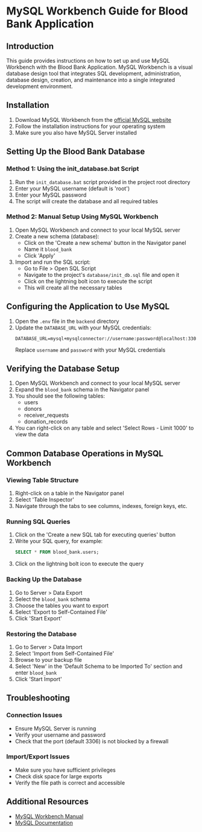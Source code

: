 # MySQL Workbench Guide for Blood Bank Application

## Introduction

This guide provides instructions on how to set up and use MySQL Workbench with the Blood Bank Application. MySQL Workbench is a visual database design tool that integrates SQL development, administration, database design, creation, and maintenance into a single integrated development environment.

## Installation

1. Download MySQL Workbench from the [official MySQL website](https://dev.mysql.com/downloads/workbench/)
2. Follow the installation instructions for your operating system
3. Make sure you also have MySQL Server installed

## Setting Up the Blood Bank Database

### Method 1: Using the init_database.bat Script

1. Run the `init_database.bat` script provided in the project root directory
2. Enter your MySQL username (default is 'root')
3. Enter your MySQL password
4. The script will create the database and all required tables

### Method 2: Manual Setup Using MySQL Workbench

1. Open MySQL Workbench and connect to your local MySQL server
2. Create a new schema (database):
   - Click on the 'Create a new schema' button in the Navigator panel
   - Name it `blood_bank`
   - Click 'Apply'
3. Import and run the SQL script:
   - Go to File > Open SQL Script
   - Navigate to the project's `database/init_db.sql` file and open it
   - Click on the lightning bolt icon to execute the script
   - This will create all the necessary tables

## Configuring the Application to Use MySQL

1. Open the `.env` file in the `backend` directory
2. Update the `DATABASE_URL` with your MySQL credentials:
   ```
   DATABASE_URL=mysql+mysqlconnector://username:password@localhost:3306/blood_bank
   ```
   Replace `username` and `password` with your MySQL credentials

## Verifying the Database Setup

1. Open MySQL Workbench and connect to your local MySQL server
2. Expand the `blood_bank` schema in the Navigator panel
3. You should see the following tables:
   - users
   - donors
   - receiver_requests
   - donation_records
4. You can right-click on any table and select 'Select Rows - Limit 1000' to view the data

## Common Database Operations in MySQL Workbench

### Viewing Table Structure

1. Right-click on a table in the Navigator panel
2. Select 'Table Inspector'
3. Navigate through the tabs to see columns, indexes, foreign keys, etc.

### Running SQL Queries

1. Click on the 'Create a new SQL tab for executing queries' button
2. Write your SQL query, for example:
   ```sql
   SELECT * FROM blood_bank.users;
   ```
3. Click on the lightning bolt icon to execute the query

### Backing Up the Database

1. Go to Server > Data Export
2. Select the `blood_bank` schema
3. Choose the tables you want to export
4. Select 'Export to Self-Contained File'
5. Click 'Start Export'

### Restoring the Database

1. Go to Server > Data Import
2. Select 'Import from Self-Contained File'
3. Browse to your backup file
4. Select 'New' in the 'Default Schema to be Imported To' section and enter `blood_bank`
5. Click 'Start Import'

## Troubleshooting

### Connection Issues

- Ensure MySQL Server is running
- Verify your username and password
- Check that the port (default 3306) is not blocked by a firewall

### Import/Export Issues

- Make sure you have sufficient privileges
- Check disk space for large exports
- Verify the file path is correct and accessible

## Additional Resources

- [MySQL Workbench Manual](https://dev.mysql.com/doc/workbench/en/)
- [MySQL Documentation](https://dev.mysql.com/doc/)